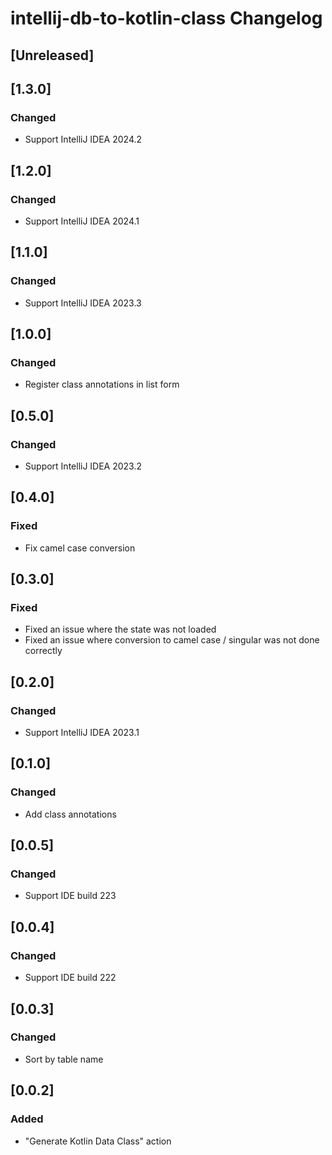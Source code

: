 <!-- Keep a Changelog guide -> https://keepachangelog.com -->

# intellij-db-to-kotlin-class Changelog

## [Unreleased]

## [1.3.0]
### Changed
- Support IntelliJ IDEA 2024.2

## [1.2.0]
### Changed
- Support IntelliJ IDEA 2024.1

## [1.1.0]
### Changed
- Support IntelliJ IDEA 2023.3

## [1.0.0]
### Changed
- Register class annotations in list form

## [0.5.0]
### Changed
- Support IntelliJ IDEA 2023.2

## [0.4.0]
### Fixed
- Fix camel case conversion

## [0.3.0]
### Fixed
- Fixed an issue where the state was not loaded
- Fixed an issue where conversion to camel case / singular was not done correctly

## [0.2.0]
### Changed
- Support IntelliJ IDEA 2023.1

## [0.1.0]
### Changed
- Add class annotations

## [0.0.5]
### Changed
- Support IDE build 223

## [0.0.4]
### Changed
- Support IDE build 222

## [0.0.3]
### Changed
- Sort by table name

## [0.0.2]
### Added
- "Generate Kotlin Data Class" action
